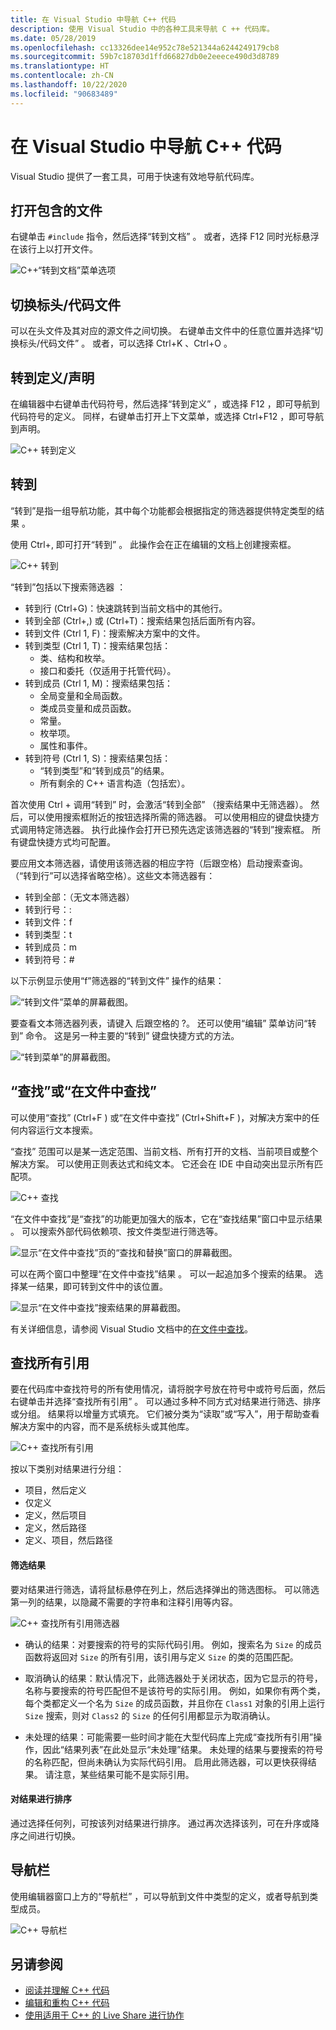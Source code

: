 ```yaml
---
title: 在 Visual Studio 中导航 C++ 代码
description: 使用 Visual Studio 中的各种工具来导航 C ++ 代码库。
ms.date: 05/28/2019
ms.openlocfilehash: cc13326dee14e952c78e521344a6244249179cb8
ms.sourcegitcommit: 59b7c18703d1ffd66827db0e2eeece490d3d8789
ms.translationtype: HT
ms.contentlocale: zh-CN
ms.lasthandoff: 10/22/2020
ms.locfileid: "90683489"
---
```

# <a name="navigate-c-code-in-visual-studio"></a>在 Visual Studio 中导航 C++ 代码

Visual Studio 提供了一套工具，可用于快速有效地导航代码库。

## <a name="open-an-included-file"></a>打开包含的文件

右键单击 `#include` 指令，然后选择“转到文档”  。 或者，选择 F12  同时光标悬浮在该行上以打开文件。

![C&#43;&#43;“转到文档”菜单选项](../ide/media/go-to-document.png "转到文档")

## <a name="toggle-headercode-file"></a>切换标头/代码文件

可以在头文件及其对应的源文件之间切换。 右键单击文件中的任意位置并选择“切换标头/代码文件”  。 或者，可以选择 Ctrl+K  、Ctrl+O  。

## <a name="go-to-definitiondeclaration"></a>转到定义/声明

在编辑器中右键单击代码符号，然后选择“转到定义”  ，或选择 F12  ，即可导航到代码符号的定义。 同样，右键单击打开上下文菜单，或选择 Ctrl+F12  ，即可导航到声明。

![C&#43;&#43; 转到定义](../ide/media/go-to-def.png "转到定义")

## <a name="go-to"></a>转到

“转到”是指一组导航功能，其中每个功能都会根据指定的筛选器提供特定类型的结果  。

使用 Ctrl+,  即可打开“转到”  。 此操作会在正在编辑的文档上创建搜索框。

![C&#43;&#43; 转到](../ide/media/go-to-cpp.png "转到")

“转到”包括以下搜索筛选器  ：

- 转到行 (Ctrl+G)：快速跳转到当前文档中的其他行。
- 转到全部 (Ctrl+,) 或 (Ctrl+T)：搜索结果包括后面所有内容。
- 转到文件 (Ctrl 1, F)：搜索解决方案中的文件。
- 转到类型 (Ctrl 1, T)：搜索结果包括：
  - 类、结构和枚举。
  - 接口和委托（仅适用于托管代码）。
- 转到成员 (Ctrl 1, M)：搜索结果包括：
  - 全局变量和全局函数。
  - 类成员变量和成员函数。
  - 常量。
  - 枚举项。
  - 属性和事件。
- 转到符号 (Ctrl 1, S)：搜索结果包括：
  - “转到类型”和“转到成员”的结果。
  - 所有剩余的 C++ 语言构造（包括宏）。

首次使用 Ctrl +  调用“转到”  时，会激活“转到全部”  （搜索结果中无筛选器）。 然后，可以使用搜索框附近的按钮选择所需的筛选器。 可以使用相应的键盘快捷方式调用特定筛选器。 执行此操作会打开已预先选定该筛选器的“转到”搜索框。 所有键盘快捷方式均可配置。

要应用文本筛选器，请使用该筛选器的相应字符（后跟空格）启动搜索查询。 （“转到行”可以选择省略空格）。这些文本筛选器有：

- 转到全部：（无文本筛选器）
- 转到行号：:
- 转到文件：f
- 转到类型：t
- 转到成员：m
- 转到符号：#

以下示例显示使用“f”筛选器的“转到文件”  操作的结果：

![“转到文件”菜单的屏幕截图。](../ide/media/vs2017-go-to-results.png "转到菜单")

要查看文本筛选器列表，请键入 后跟空格的 ?。 还可以使用“编辑”  菜单访问“转到”  命令。 这是另一种主要的“转到”  键盘快捷方式的方法。

![“转到菜单”的屏幕截图。](../ide/media/go-to-menu-cpp.png "转到菜单")

## <a name="find-or-find-in-files"></a>“查找”或“在文件中查找”

可以使用“查找”  (Ctrl+F  ) 或“在文件中查找”  (Ctrl+Shift+F  )，对解决方案中的任何内容运行文本搜索。

“查找”  范围可以是某一选定范围、当前文档、所有打开的文档、当前项目或整个解决方案。 可以使用正则表达式和纯文本。 它还会在 IDE 中自动突出显示所有匹配项。

![C&#43;&#43; 查找](../ide/media/find-cpp.png "查找")

“在文件中查找”是“查找”的功能更加强大的版本，它在“查找结果”窗口中显示结果  。 可以搜索外部代码依赖项、按文件类型进行筛选等。

![显示“在文件中查找”页的“查找和替换”窗口的屏幕截图。](../ide/media/find-in-files-cpp.png "在文件中查找")

可以在两个窗口中整理“在文件中查找”结果  。 可以一起追加多个搜索的结果。 选择某一结果，即可转到文件中的该位置。

![显示“在文件中查找”搜索结果的屏幕截图。](../ide/media/vs2017-find-in-files-results.png "在文件中查找")

有关详细信息，请参阅 Visual Studio 文档中的[在文件中查找](/visualstudio/ide/find-in-files)。

## <a name="find-all-references"></a>查找所有引用

要在代码库中查找符号的所有使用情况，请将脱字号放在符号中或符号后面，然后右键单击并选择“查找所有引用”  。 可以通过多种不同方式对结果进行筛选、排序或分组。 结果将以增量方式填充。 它们被分类为“读取”或“写入”，用于帮助查看解决方案中的内容，而不是系统标头或其他库。

![C&#43;&#43; 查找所有引用](../ide/media/find-all-references-results-cpp.png "查找所有引用")

按以下类别对结果进行分组：

- 项目，然后定义
- 仅定义
- 定义，然后项目
- 定义，然后路径
- 定义、项目，然后路径

#### <a name="filter-results"></a>筛选结果

要对结果进行筛选，请将鼠标悬停在列上，然后选择弹出的筛选图标。 可以筛选第一列的结果，以隐藏不需要的字符串和注释引用等内容。

![C&#43;&#43; 查找所有引用筛选器](../ide/media/find-all-references-filters-cpp.png "查找所有引用筛选器")

- 确认的结果：对要搜索的符号的实际代码引用。 例如，搜索名为 `Size` 的成员函数将返回对 `Size` 的所有引用，该引用与定义 `Size` 的类的范围匹配。

- 取消确认的结果：默认情况下，此筛选器处于关闭状态，因为它显示的符号，名称与要搜索的符号匹配但不是该符号的实际引用。 例如，如果你有两个类，每个类都定义一个名为 `Size` 的成员函数，并且你在 `Class1` 对象的引用上运行 `Size` 搜索，则对 `Class2` 的 `Size` 的任何引用都显示为取消确认。

- 未处理的结果：可能需要一些时间才能在大型代码库上完成“查找所有引用”操作，因此“结果列表”在此处显示“未处理”结果。 未处理的结果与要搜索的符号的名称匹配，但尚未确认为实际代码引用。 启用此筛选器，可以更快获得结果。 请注意，某些结果可能不是实际引用。

#### <a name="sort-results"></a>对结果进行排序

通过选择任何列，可按该列对结果进行排序。 通过再次选择该列，可在升序或降序之间进行切换。

## <a name="navigation-bar"></a>导航栏

使用编辑器窗口上方的“导航栏”  ，可以导航到文件中类型的定义，或者导航到类型成员。

![C&#43;&#43; 导航栏](../ide/media/navbar-cpp.png "导航栏")

## <a name="see-also"></a>另请参阅

- [阅读并理解 C++ 代码](read-and-understand-code-cpp.md)</br>
- [编辑和重构 C++ 代码](read-and-understand-code-cpp.md)</br>
- [使用适用于 C++ 的 Live Share 进行协作](live-share-cpp.md)
